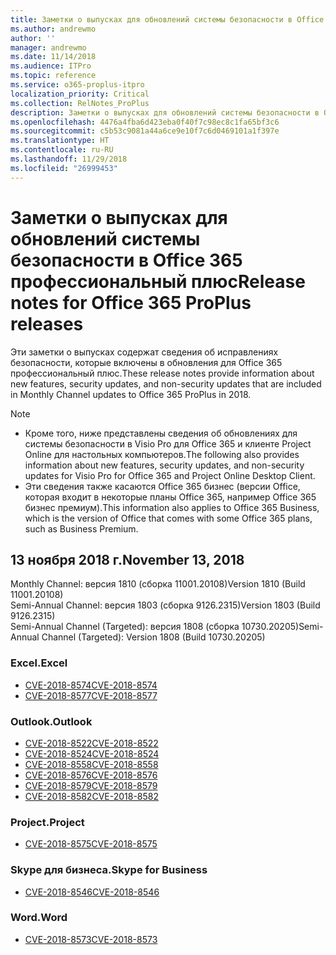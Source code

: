 ```yaml
---
title: Заметки о выпусках для обновлений системы безопасности в Office 365 профессиональный плюс
ms.author: andrewmo
author: ''
manager: andrewmo
ms.date: 11/14/2018
ms.audience: ITPro
ms.topic: reference
ms.service: o365-proplus-itpro
localization_priority: Critical
ms.collection: RelNotes_ProPlus
description: Заметки о выпусках для обновлений системы безопасности в Office 365 профессиональный плюс, предназначенные для ИТ-специалистов
ms.openlocfilehash: 4476a4fba6d423eba0f40f7c98ec8c1fa65bf3c6
ms.sourcegitcommit: c5b53c9081a44a6ce9e10f7c6d0469101a1f397e
ms.translationtype: HT
ms.contentlocale: ru-RU
ms.lasthandoff: 11/29/2018
ms.locfileid: "26999453"
---
```

# <a name="release-notes-for-office-365-proplus-security-updates"></a><span data-ttu-id="5e83b-103">Заметки о выпусках для обновлений системы безопасности в Office 365 профессиональный плюс</span><span class="sxs-lookup"><span data-stu-id="5e83b-103">Release notes for Office 365 ProPlus releases</span></span>

<span data-ttu-id="5e83b-104">Эти заметки о выпусках содержат сведения об исправлениях безопасности, которые включены в обновления для Office 365 профессиональный плюс.</span><span class="sxs-lookup"><span data-stu-id="5e83b-104">These release notes provide information about new features, security updates, and non-security updates that are included in Monthly Channel updates to Office 365 ProPlus in 2018.</span></span>
 
> [!NOTE]
> - <span data-ttu-id="5e83b-105">Кроме того, ниже представлены сведения об обновлениях для системы безопасности в Visio Pro для Office 365 и клиенте Project Online для настольных компьютеров.</span><span class="sxs-lookup"><span data-stu-id="5e83b-105">The following also provides information about new features, security updates, and non-security updates for Visio Pro for Office 365 and Project Online Desktop Client.</span></span>
> - <span data-ttu-id="5e83b-106">Эти сведения также касаются Office 365 бизнес (версии Office, которая входит в некоторые планы Office 365, например Office 365 бизнес премиум).</span><span class="sxs-lookup"><span data-stu-id="5e83b-106">This information also applies to Office 365 Business, which is the version of Office that comes with some Office 365 plans, such as Business Premium.</span></span>

## <a name="november-13-2018"></a><span data-ttu-id="5e83b-107">13 ноября 2018 г.</span><span class="sxs-lookup"><span data-stu-id="5e83b-107">November 13, 2018</span></span>
<span data-ttu-id="5e83b-108">Monthly Channel: версия 1810 (сборка 11001.20108)</span><span class="sxs-lookup"><span data-stu-id="5e83b-108">Version 1810 (Build 11001.20108)</span></span>  
<span data-ttu-id="5e83b-109">Semi-Annual Channel: версия 1803 (сборка 9126.2315)</span><span class="sxs-lookup"><span data-stu-id="5e83b-109">Version 1803 (Build 9126.2315)</span></span>  
<span data-ttu-id="5e83b-110">Semi-Annual Channel (Targeted): версия 1808 (сборка 10730.20205)</span><span class="sxs-lookup"><span data-stu-id="5e83b-110">Semi-Annual Channel (Targeted): Version 1808 (Build 10730.20205)</span></span>  

### <a name="excel"></a><span data-ttu-id="5e83b-111">Excel.</span><span class="sxs-lookup"><span data-stu-id="5e83b-111">Excel</span></span>

-   [<span data-ttu-id="5e83b-112">CVE-2018-8574</span><span class="sxs-lookup"><span data-stu-id="5e83b-112">CVE-2018-8574</span></span>](https://portal.msrc.microsoft.com/ru-RU/security-guidance/advisory/CVE-2018-8574)
-   [<span data-ttu-id="5e83b-113">CVE-2018-8577</span><span class="sxs-lookup"><span data-stu-id="5e83b-113">CVE-2018-8577</span></span>](https://portal.msrc.microsoft.com/ru-RU/security-guidance/advisory/CVE-2018-8577)

### <a name="outlook"></a><span data-ttu-id="5e83b-114">Outlook.</span><span class="sxs-lookup"><span data-stu-id="5e83b-114">Outlook</span></span>

-   [<span data-ttu-id="5e83b-115">CVE-2018-8522</span><span class="sxs-lookup"><span data-stu-id="5e83b-115">CVE-2018-8522</span></span>](https://portal.msrc.microsoft.com/ru-RU/security-guidance/advisory/CVE-2018-8522)
-   [<span data-ttu-id="5e83b-116">CVE-2018-8524</span><span class="sxs-lookup"><span data-stu-id="5e83b-116">CVE-2018-8524</span></span>](https://portal.msrc.microsoft.com/ru-RU/security-guidance/advisory/CVE-2018-8524)
-   [<span data-ttu-id="5e83b-117">CVE-2018-8558</span><span class="sxs-lookup"><span data-stu-id="5e83b-117">CVE-2018-8558</span></span>](https://portal.msrc.microsoft.com/ru-RU/security-guidance/advisory/CVE-2018-8558)
-   [<span data-ttu-id="5e83b-118">CVE-2018-8576</span><span class="sxs-lookup"><span data-stu-id="5e83b-118">CVE-2018-8576</span></span>](https://portal.msrc.microsoft.com/ru-RU/security-guidance/advisory/CVE-2018-8576)
-   [<span data-ttu-id="5e83b-119">CVE-2018-8579</span><span class="sxs-lookup"><span data-stu-id="5e83b-119">CVE-2018-8579</span></span>](https://portal.msrc.microsoft.com/ru-RU/security-guidance/advisory/CVE-2018-8579)
-   [<span data-ttu-id="5e83b-120">CVE-2018-8582</span><span class="sxs-lookup"><span data-stu-id="5e83b-120">CVE-2018-8582</span></span>](https://portal.msrc.microsoft.com/ru-RU/security-guidance/advisory/CVE-2018-8582)

### <a name="project"></a><span data-ttu-id="5e83b-121">Project.</span><span class="sxs-lookup"><span data-stu-id="5e83b-121">Project</span></span>

-   [<span data-ttu-id="5e83b-122">CVE-2018-8575</span><span class="sxs-lookup"><span data-stu-id="5e83b-122">CVE-2018-8575</span></span>](https://portal.msrc.microsoft.com/ru-RU/security-guidance/advisory/CVE-2018-8575)

### <a name="skype-for-business"></a><span data-ttu-id="5e83b-123">Skype для бизнеса.</span><span class="sxs-lookup"><span data-stu-id="5e83b-123">Skype for Business</span></span>

-   [<span data-ttu-id="5e83b-124">CVE-2018-8546</span><span class="sxs-lookup"><span data-stu-id="5e83b-124">CVE-2018-8546</span></span>](https://portal.msrc.microsoft.com/ru-RU/security-guidance/advisory/CVE-2018-8546)

### <a name="word"></a><span data-ttu-id="5e83b-125">Word.</span><span class="sxs-lookup"><span data-stu-id="5e83b-125">Word</span></span>

-   [<span data-ttu-id="5e83b-126">CVE-2018-8573</span><span class="sxs-lookup"><span data-stu-id="5e83b-126">CVE-2018-8573</span></span>](https://portal.msrc.microsoft.com/ru-RU/security-guidance/advisory/CVE-2018-8573)